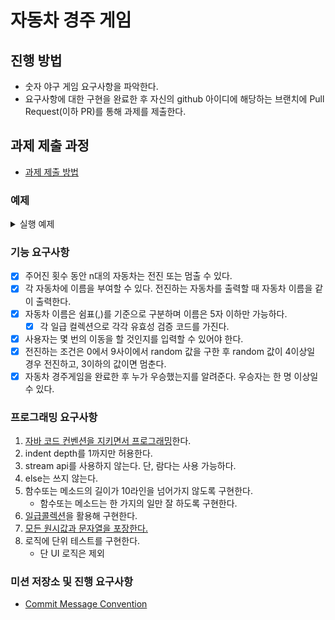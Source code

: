# 자동차 경주 게임

## 진행 방법

- 숫자 야구 게임 요구사항을 파악한다.
- 요구사항에 대한 구현을 완료한 후 자신의 github 아이디에 해당하는 브랜치에 Pull Request(이하 PR)를 통해 과제를 제출한다.

## 과제 제출 과정

- [과제 제출 방법](https://github.com/next-step/nextstep-docs/tree/master/precourse)

### 예제

<details>
<summary>실행 예제</summary>

```bash
경주할 자동차 이름을 입력하세요.(이름은 쉼표(,) 기준으로 구분)
pobi,crong,honux
시도할 횟수는 몇회인가요?
5

실행 결과
pobi: -
crong: -
honux: -

pobi: --
crong: -
honux: --

pobi: ---
crong: --
honux: ---

pobi: ----
crong: ---
honux: ----

pobi: -----
crong: ----
honux: -----

pobi, honux가 최종 우승했습니다.
```

</details>

### 기능 요구사항

- [x] 주어진 횟수 동안 n대의 자동차는 전진 또는 멈출 수 있다.
- [x] 각 자동차에 이름을 부여할 수 있다. 전진하는 자동차를 출력할 때 자동차 이름을 같이 출력한다.
- [x] 자동차 이름은 쉼표(,)를 기준으로 구분하며 이름은 5자 이하만 가능하다.
  - [x] 각 일급 컬렉션으로 각각 유효성 검증 코드를 가진다.
- [x] 사용자는 몇 번의 이동을 할 것인지를 입력할 수 있어야 한다.
- [x] 전진하는 조건은 0에서 9사이에서 random 값을 구한 후 random 값이 4이상일 경우 전진하고, 3이하의 값이면 멈춘다.
- [x] 자동차 경주게임을 완료한 후 누가 우승했는지를 알려준다. 우승자는 한 명 이상일 수 있다.

### 프로그래밍 요구사항

1. [자바 코드 컨벤션을 지키면서 프로그래밍](https://naver.github.io/hackday-conventions-java/)한다.
2. indent depth를 1까지만 허용한다.
3. stream api를 사용하지 않는다. 단, 람다는 사용 가능하다.
4. else는 쓰지 않는다.
5. 함수또는 메소드의 길이가 10라인을 넘어가지 않도록 구현한다.
   - 함수또는 메소드는 한 가지의 일만 잘 하도록 구현한다.
6. [일급콜렉션](https://developerfarm.wordpress.com/2012/02/01/object_calisthenics_/)을 활용해 구현한다.
7. [모든 원시값과 문자열을 포장한다.](https://developerfarm.wordpress.com/2012/01/27/object_calisthenics_4/)
8. 로직에 단위 테스트를 구현한다.
   - 단 UI 로직은 제외

### 미션 저장소 및 진행 요구사항

- [Commit Message Convention](https://gist.github.com/stephenparish/9941e89d80e2bc58a153)
